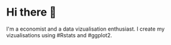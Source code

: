 # Hi there 👋
I'm a economist and a data vizualisation enthusiast.
I create my vizualisations using #Rstats and #ggplot2.
